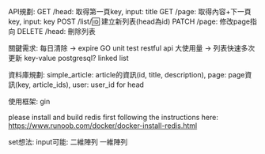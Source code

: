 API規劃:
  GET /head: 取得第一頁key, input: title
  GET /page: 取得內容+下一頁key, input: key
  POST /list/:id: 建立新列表(head為id)
  PATCH /page: 修改page指向
  DELETE /head: 刪除列表

關鍵需求:
每日清除 -> expire
GO
unit test
restful api
大使用量 -> 列表快速多次更新
key-value
postgresql?
linked list

資料庫規劃: simple_article: article的資訊(id, title, description), page: page資訊(key, article_ids), user: user_id for head

使用框架: gin

please install and build redis first following the instructions here: https://www.runoob.com/docker/docker-install-redis.html

set想法:
 input可能: 二維陣列 一維陣列